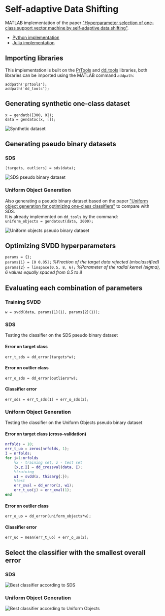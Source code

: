 # Self-adaptive Data Shifting

MATLAB implementation of the paper ["Hyperparameter selection of one-class support vector machine by self-adaptive data shifting"](https://www.sciencedirect.com/science/article/pii/S0031320317303564).

* [Python implementation](https://github.com/bzantium/OCSVM-hyperparameter-selection)
* [Julia implementation](https://github.com/englhardt/SVDD.jl/blob/master/src/init_strategies/strategies_gamma.jl)

## Importing libraries

This implementation is built on the [PrTools](http://prtools.tudelft.nl/) and [dd_tools](https://www.tudelft.nl/ewi/over-de-faculteit/afdelingen/intelligent-systems/pattern-recognition-bioinformatics/pattern-recognition-laboratory/data-and-software/dd-tools/) libraries, both libraries can be imported using the MATLAB command ```addpath```:

```addpath('prtools');``` </br>
```addpath('dd_tools');```

## Generating synthetic one-class dataset
```x = gendatb([300, 0]);``` </br>
```data = gendatoc(x, []);```

![Synthetic dataset](/Figs/original.png)


## Generating pseudo binary datasets

### SDS
```[targets, outliers] = sds(data);```

![SDS pseudo binary dataset](/Figs/sds.png)

### Uniform Object Generation
Also generating a pseudo binary dataset based on the paper ["Uniform object generation for optimizing one-class classifiers"](https://dl.acm.org/doi/10.5555/944790.944809) to compare with SDS.<br/>
It is already implemented on ```dd_tools``` by the command:<br/>
```uniform_objects = gendatout(data, 2000);```

![Uniform objects pseudo binary dataset](/Figs/uo.png)


## Optimizing SVDD hyperparameters
```params = {};``` <br/>
```params{1} = [0 0.05];``` *%Fraction of the target data rejected (misclassified)* <br/>
```params{2} = linspace(0.5, 8, 6);``` *%Parameter of the radial kernel (sigma), 6 values equally spaced from 0.5 to 8* <br/>

## Evaluating each combination of parameters

### Training SVDD
```w = svdd(data, params{1}(1), params{2}(1));```

### SDS
Testing the classifier on the SDS pseudo binary dataset

#### Error on target class
```err_t_sds = dd_error(targets*w);```

#### Error on outlier class
```err_o_sds = dd_error(outliers*w);```

#### Classifier error
```err_sds = err_t_sds(1) + err_o_sds(2);```


### Uniform Object Generation
Testing the classifier on the Uniform Objects pseudo binary dataset

#### Error on target class (cross-validation)
```matlab
nrfolds = 10;
err_t_uo = zeros(nrfolds, 1);
I = nrfolds;
for j=1:nrfolds
    %x - training set, z - test set
    [x,z,I] = dd_crossval(data, I);
    %training
    w1 = svdd(x, thisarg{:});
    %test
    err_xval = dd_error(z, w1);
    err_t_uo(j) = err_xval(1);
end
```
#### Error on outlier class
```err_o_uo = dd_error(uniform_objects*w);```

#### Classifier error
```err_uo = mean(err_t_uo) + err_o_uo(2);```

## Select the classifier with the smallest overall error
### SDS
![Best classifier according to SDS](/Figs/sds_classifier.png)

### Uniform Object Generation
![Best classifier according to Uniform Objects](/Figs/uo_classifier.png)
